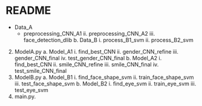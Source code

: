 # README

* Data_A
   *	preprocessing_CNN_A1
   ii.	preprocessing_CNN_A2
   iii.	face_detection_dlib
b.	Data_B
i.	process_B1_svm
ii.	process_B2_svm
2.	ModelA.py
a.	Model_A1
i.	find_best_CNN
ii.	gender_CNN_refine
iii.	gender_CNN_final
iv.	test_gender_CNN_final
b.	Model_A2
i.	find_best_CNN
ii.	smile_CNN_refine
iii.	smile_CNN_final
iv.	test_smile_CNN_final
3.	ModelB.py
a.	Model_B1
i.	find_face_shape_svm
ii.	train_face_shape_svm
iii.	test_face_shape_svm
b.	Model_B2
i.	find_eye_svm
ii.	train_eye_svm
iii.	test_eye_svm
4.	main.py. 

